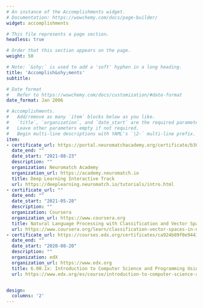 ```yaml
---
# An instance of the Accomplishments widget.
# Documentation: https://wowchemy.com/docs/page-builder/
widget: accomplishments

# This file represents a page section.
headless: true

# Order that this section appears on the page.
weight: 50

# Note: `&shy;` is used to add a 'soft' hyphen in a long heading.
title: 'Accomplish&shy;ments'
subtitle:

# Date format
#   Refer to https://wowchemy.com/docs/customization/#date-format
date_format: Jan 2006

# Accomplishments.
#   Add/remove as many `item` blocks below as you like.
#   `title`, `organization`, and `date_start` are the required parameters.
#   Leave other parameters empty if not required.
#   Begin multi-line descriptions with YAML's `|2-` multi-line prefix.
item:
- certificate_url: https://portal.neuromatchacademy.org/certificate/b30cad3c-fbdb-4ab9-a51f-525ba160ed61
  date_end: ""
  date_start: "2021-08-23"
  description: ""
  organization: Neuromatch Academy
  organization_url: https://academy.neuromatch.io
  title: Deep Learning Interactive Track
  url: https://deeplearning.neuromatch.io/tutorials/intro.html
- certificate_url: ""
  date_end: ""
  date_start: "2021-05-28"
  description: ""
  organization: Coursera
  organization_url: https://www.coursera.org
  title: Natural Language Processing with Classification and Vector Spaces - DeepLearning.AI
  url: https://www.coursera.org/learn/classification-vector-spaces-in-nlp
- certificate_url: https://courses.edx.org/certificates/ca924b89f0e94411b2349aa847da2b5a
  date_end: ""
  date_start: "2020-08-20"
  description: ""
  organization: edX
  organization_url: https://www.edx.org
  title: 6.00.1x: Introduction to Computer Science and Programming Using Python
  url: https://www.edx.org/es/course/introduction-to-computer-science-and-programming-7


design:
  columns: '2' 
---
```

